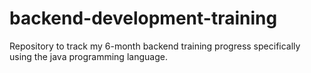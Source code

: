 # backend-development-training
Repository to track my 6-month backend training progress specifically using the java programming language.
